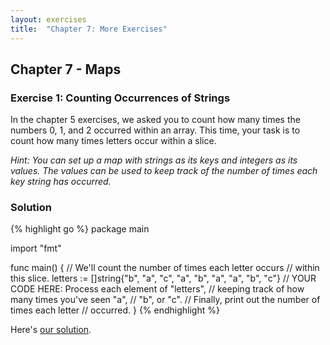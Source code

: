 ```yaml
---
layout: exercises
title:  "Chapter 7: More Exercises"
---
```


## Chapter 7 - Maps

### Exercise 1: Counting Occurrences of Strings

In the chapter 5 exercises, we asked you to count how many times the numbers 0, 1, and 2 occurred within an array. This time, your task is to count how many times letters occur within a slice.

*Hint: You can set up a map with strings as its keys and integers as its values. The values can be used to keep track of the number of times each key string has occurred.*

### Solution

{% highlight go %}
package main

import "fmt"

func main() {
	// We'll count the number of times each letter occurs
	// within this slice.
	letters := []string{"b", "a", "c", "a", "b", "a",
		"a", "b", "c"}
	// YOUR CODE HERE: Process each element of "letters",
	// keeping track of how many times you've seen "a",
	// "b", or "c".
	// Finally, print out the number of times each letter
	// occurred.
}
{% endhighlight %}

Here's [our solution](/solutions/ch07_01.html).
